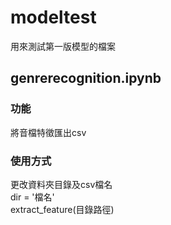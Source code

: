 # modeltest
用來測試第一版模型的檔案

## genrerecognition.ipynb
### 功能
將音檔特徵匯出csv
### 使用方式
更改資料夾目錄及csv檔名 \
dir = '檔名' \
extract_feature(目錄路徑)
